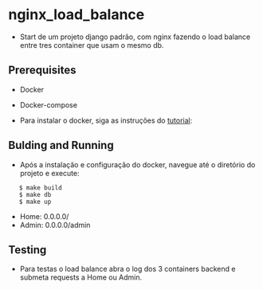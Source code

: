 # nginx_load_balance

- Start de um projeto django padrão, com nginx fazendo o load balance entre tres container que usam o mesmo db.

## Prerequisites
- Docker 
- Docker-compose

- Para instalar o docker, siga as instruções do [tutorial](https://phoenixnap.com/kb/install-docker-compose-ubuntu):

## Bulding and Running
- Após a instalação e configuração do docker, navegue até o diretório do projeto e execute:

```
   $ make build
   $ make db
   $ make up
```

- Home: 0.0.0.0/
- Admin: 0.0.0.0/admin

## Testing

- Para testas o load balance abra o log dos 3 containers backend e submeta requests a Home ou Admin.